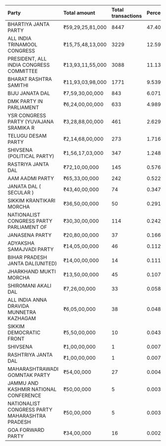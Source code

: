 | Party                                          | Total amount     | Total transactions | Percentage  |
| :--------------------------------------------- | :--------------- | :----------------- | :---------- |
| BHARTIYA JANTA PARTY                           | ₹59,29,25,81,000 | 8447               | 47.4090518% |
| ALL INDIA TRINAMOOL CONGRESS                   | ₹15,75,48,13,000 | 3229               | 12.5972041% |
| PRESIDENT, ALL INDIA CONGRESS COMMITTEE        | ₹13,93,11,55,000 | 3088               | 11.139047%  |
| BHARAT RASHTRA SAMITHI                         | ₹11,93,03,98,000 | 1771               | 9.5392855%  |
| BIJU JANATA DAL                                | ₹7,59,30,00,000  | 843                | 6.0711968%  |
| DMK PARTY IN PARLIAMENT                        | ₹6,24,00,00,000  | 633                | 4.9893676%  |
| YSR CONGRESS PARTY (YUVAJANA SRAMIKA R         | ₹3,28,88,00,000  | 461                | 2.6296526%  |
| TELUGU DESAM PARTY                             | ₹2,14,68,00,000  | 273                | 1.7165344%  |
| SHIVSENA (POLITICAL PARTY)                     | ₹1,56,17,03,000  | 347                | 1.2487036%  |
| RASTRIYA JANTA DAL                             | ₹72,10,00,000    | 145                | 0.5764958%  |
| AAM AADMI PARTY                                | ₹65,33,00,000    | 242                | 0.5223644%  |
| JANATA DAL ( SECULAR )                         | ₹43,40,00,000    | 74                 | 0.3470169%  |
| SIKKIM KRANTIKARI MORCHA                       | ₹36,50,00,000    | 50                 | 0.291846%   |
| NATIONALIST CONGRESS PARTY PARLIAMENT OF       | ₹30,30,00,000    | 114                | 0.2422722%  |
| JANASENA PARTY                                 | ₹20,80,00,000    | 37                 | 0.1663123%  |
| ADYAKSHA SAMAJVADI PARTY                       | ₹14,05,00,000    | 46                 | 0.1123407%  |
| BIHAR PRADESH JANTA DAL(UNITED)                | ₹14,00,00,000    | 14                 | 0.1119409%  |
| JHARKHAND MUKTI MORCHA                         | ₹13,50,00,000    | 45                 | 0.107943%   |
| SHIROMANI AKALI DAL                            | ₹7,26,00,000     | 33                 | 0.0580494%  |
| ALL INDIA ANNA DRAVIDA MUNNETRA KAZHAGAM       | ₹6,05,00,000     | 38                 | 0.0483745%  |
| SIKKIM DEMOCRATIC FRONT                        | ₹5,50,00,000     | 10                 | 0.0439768%  |
| SHIVSENA                                       | ₹1,00,00,000     | 1                  | 0.0079958%  |
| RASHTRIYA JANTA DAL                            | ₹1,00,00,000     | 1                  | 0.0079958%  |
| MAHARASHTRAWADI GOMNTAK PARTY                  | ₹54,00,000       | 27                 | 0.0043177%  |
| JAMMU AND KASHMIR NATIONAL CONFERENCE          | ₹50,00,000       | 5                  | 0.0039979%  |
| NATIONALIST CONGRESS PARTY MAHARASHTRA PRADESH | ₹50,00,000       | 5                  | 0.0039979%  |
| GOA FORWARD PARTY                              | ₹34,00,000       | 16                 | 0.0027186%  |
